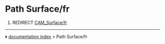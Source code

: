 # Path Surface/fr
1.  REDIRECT [CAM_Surface/fr](CAM_Surface/fr.md)



---
⏵ [documentation index](../README.md) > Path Surface/fr
